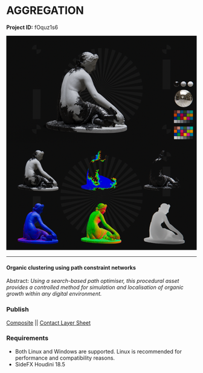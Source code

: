 # AGGREGATION

**Project ID:** fOquz1s6

<p align="center">
  <img src="https://github.com/epochlab/aggregation/blob/main/sample.png">
</p>

--------------------------------------------------------------------

#### Organic clustering using path constraint networks
Abstract: *Using a search-based path optimiser, this procedural asset provides a controlled method for simulation and localisation of organic growth within any digital environment.*

### Publish
[Composite](https://vimeo.com/634689187) || [Contact Layer Sheet](https://vimeo.com/634686522)

### Requirements
- Both Linux and Windows are supported. Linux is recommended for performance and compatibility reasons.
- SideFX Houdini 18.5
